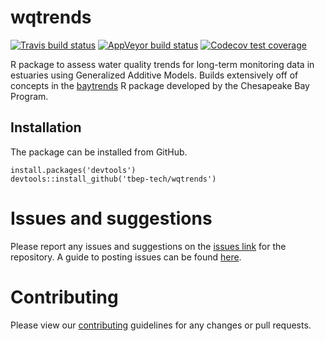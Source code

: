 
# wqtrends

[![Travis build status](https://travis-ci.org/tbep-tech/wqtrends.svg?branch=master)](https://travis-ci.org/tbep-tech/wqtrends)
[![AppVeyor build status](https://ci.appveyor.com/api/projects/status/github/tbep-tech/wqtrends?branch=master&svg=true)](https://ci.appveyor.com/project/tbep-tech/wqtrends)
[![Codecov test
coverage](https://codecov.io/gh/tbep-tech/wqtrends/branch/master/graph/badge.svg)](https://codecov.io/gh/tbep-tech/wqtrends?branch=master)

R package to assess water quality trends for long-term monitoring data in estuaries using Generalized Additive Models.  Builds extensively off of concepts in the [baytrends](https://cran.r-project.org/web/packages/baytrends/index.html) R package developed by the Chesapeake Bay Program.

## Installation

The package can be installed from GitHub.

``` 
install.packages('devtools')
devtools::install_github('tbep-tech/wqtrends')
```

# Issues and suggestions

Please report any issues and suggestions on the [issues link](https://github.com/tbep-tech/wqtrends/issues) for the repository. A guide to posting issues can be found [here](.github/ISSUE_TEMPLATE.md).

# Contributing

Please view our [contributing](.github/CONTRIBUTING.md) guidelines for any changes or pull requests.

